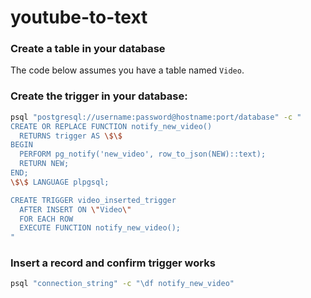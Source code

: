 # youtube-to-text

### Create a table in your database

The code below assumes you have a table named `Video`.


### Create the trigger in your database:

```bash
psql "postgresql://username:password@hostname:port/database" -c "
CREATE OR REPLACE FUNCTION notify_new_video()
  RETURNS trigger AS \$\$
BEGIN
  PERFORM pg_notify('new_video', row_to_json(NEW)::text);
  RETURN NEW;
END;
\$\$ LANGUAGE plpgsql;

CREATE TRIGGER video_inserted_trigger
  AFTER INSERT ON \"Video\"
  FOR EACH ROW
  EXECUTE FUNCTION notify_new_video();
"
```

### Insert a record and confirm trigger works

```bash
psql "connection_string" -c "\df notify_new_video"
```

